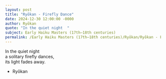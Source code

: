```yaml
---
layout: post
title: "Ryōkan - Firefly Dance"
date: 2024-12-30 12:00:00 -0000
author: Ryōkan
quote: "In the quiet night  "
subject: Early Haiku Masters (17th–18th centuries)
permalink: /Early Haiku Masters (17th–18th centuries)/Ryōkan/Ryōkan - Firefly Dance
---
```


In the quiet night  
a solitary firefly dances,  
its light fades away.

- Ryōkan
